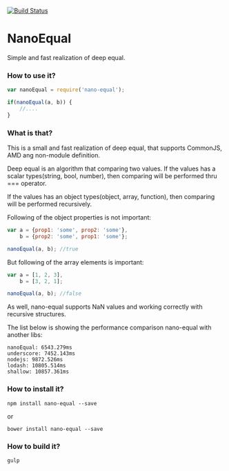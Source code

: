 [![Build Status](https://travis-ci.org/smelukov/NanoEqual.svg?branch=master)](https://travis-ci.org/smelukov/NanoEqual)

# NanoEqual
Simple and fast realization of deep equal.

### How to use it?
```javascript
var nanoEqual = require('nano-equal');

if(nanoEqual(a, b)) {
    //....
}
```

### What is that?
This is a small and fast realization of deep equal, that supports CommonJS, AMD ang non-module definition.

Deep equal is an algorithm that comparing two values. If the values has a scalar types(string, bool, number), then comparing will be performed thru === operator.

If the values has an object types(object, array, function), then comparing will be performed recursively.

Following of the object properties is not important:
```javascript
var a = {prop1: 'some', prop2: 'some'},
    b = {prop2: 'some', prop1: 'some'};

nanoEqual(a, b); //true
```

But following of the array elements is important:
```javascript
var a = [1, 2, 3],
    b = [3, 2, 1];

nanoEqual(a, b); //false
```

As well, nano-equal supports NaN values and working correctly with recursive structures.


The list below is showing the performance comparison nano-equal with another libs:
```
nanoEqual: 6543.279ms
underscore: 7452.143ms
nodejs: 9872.526ms
lodash: 10805.514ms
shallow: 10857.361ms
```

### How to install it?
```shell
npm install nano-equal --save
```
or
```shell
bower install nano-equal --save
```

### How to build it?
```shell
gulp
```
